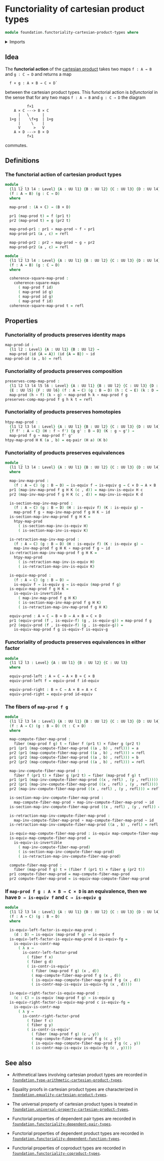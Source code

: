 # Functoriality of cartesian product types

```agda
module foundation.functoriality-cartesian-product-types where
```

<details><summary>Imports</summary>

```agda
open import foundation.dependent-pair-types
open import foundation.equality-cartesian-product-types
open import foundation.universe-levels

open import foundation-core.cartesian-product-types
open import foundation-core.commuting-squares-of-maps
open import foundation-core.contractible-maps
open import foundation-core.contractible-types
open import foundation-core.equivalences
open import foundation-core.fibers-of-maps
open import foundation-core.function-types
open import foundation-core.homotopies
open import foundation-core.identity-types
```

</details>

## Idea

The **functorial action** of the
[cartesian product](foundation-core.cartesian-product-types.md) takes two maps
`f : A → B` and `g : C → D` and returns a map

```text
  f × g : A × B → C × D`
```

between the cartesian product types. This functorial action is _bifunctorial_ in
the sense that for any two maps `f : A → B` and `g : C → D` the diagram

```text
          f×1
    A × C ---> B × C
      |   \      |
  1×g |    \f×g  | 1×g
      |     \    |
      V      >   V
    A × D ---> B × D
          f×1
```

commutes.

## Definitions

### The functorial action of cartesian product types

```agda
module _
  {l1 l2 l3 l4 : Level} {A : UU l1} {B : UU l2} {C : UU l3} {D : UU l4}
  (f : A → B) (g : C → D)
  where

  map-prod : (A × C) → (B × D)

  pr1 (map-prod t) = f (pr1 t)
  pr2 (map-prod t) = g (pr2 t)

  map-prod-pr1 : pr1 ∘ map-prod ~ f ∘ pr1
  map-prod-pr1 (a , c) = refl

  map-prod-pr2 : pr2 ∘ map-prod ~ g ∘ pr2
  map-prod-pr2 (a , c) = refl

module _
  {l1 l2 l3 l4 : Level} {A : UU l1} {B : UU l2} {C : UU l3} {D : UU l4}
  (f : A → B) (g : C → D)
  where

  coherence-square-map-prod :
    coherence-square-maps
      ( map-prod f id)
      ( map-prod id g)
      ( map-prod id g)
      ( map-prod f id)
  coherence-square-map-prod t = refl
```

## Properties

### Functoriality of products preserves identity maps

```agda
map-prod-id :
  {l1 l2 : Level} {A : UU l1} {B : UU l2} →
  map-prod (id {A = A}) (id {A = B}) ~ id
map-prod-id (a , b) = refl
```

### Functoriality of products preserves composition

```agda
preserves-comp-map-prod :
  {l1 l2 l3 l4 l5 l6 : Level} {A : UU l1} {B : UU l2} {C : UU l3} {D : UU l4}
  {E : UU l5} {F : UU l6} (f : A → C) (g : B → D) (h : C → E) (k : D → F) →
  map-prod (h ∘ f) (k ∘ g) ~ map-prod h k ∘ map-prod f g
preserves-comp-map-prod f g h k t = refl
```

### Functoriality of products preserves homotopies

```agda
htpy-map-prod :
  {l1 l2 l3 l4 : Level} {A : UU l1} {B : UU l2} {C : UU l3} {D : UU l4}
  {f f' : A → C} (H : f ~ f') {g g' : B → D} (K : g ~ g') →
  map-prod f g ~ map-prod f' g'
htpy-map-prod H K (a , b) = eq-pair (H a) (K b)
```

### Functoriality of products preserves equivalences

```agda
module _
  {l1 l2 l3 l4 : Level} {A : UU l1} {B : UU l2} {C : UU l3} {D : UU l4}
  where

  map-inv-map-prod :
    (f : A → C) (g : B → D) → is-equiv f → is-equiv g → C × D → A × B
  pr1 (map-inv-map-prod f g H K (c , d)) = map-inv-is-equiv H c
  pr2 (map-inv-map-prod f g H K (c , d)) = map-inv-is-equiv K d

  is-section-map-inv-map-prod :
    (f : A → C) (g : B → D) (H : is-equiv f) (K : is-equiv g) →
    map-prod f g ∘ map-inv-map-prod f g H K ~ id
  is-section-map-inv-map-prod f g H K =
    htpy-map-prod
      ( is-section-map-inv-is-equiv H)
      ( is-section-map-inv-is-equiv K)

  is-retraction-map-inv-map-prod :
    (f : A → C) (g : B → D) (H : is-equiv f) (K : is-equiv g) →
    map-inv-map-prod f g H K ∘ map-prod f g ~ id
  is-retraction-map-inv-map-prod f g H K =
    htpy-map-prod
      ( is-retraction-map-inv-is-equiv H)
      ( is-retraction-map-inv-is-equiv K)

  is-equiv-map-prod :
    (f : A → C) (g : B → D) →
    is-equiv f → is-equiv g → is-equiv (map-prod f g)
  is-equiv-map-prod f g H K =
    is-equiv-is-invertible
      ( map-inv-map-prod f g H K)
      ( is-section-map-inv-map-prod f g H K)
      ( is-retraction-map-inv-map-prod f g H K)

  equiv-prod : A ≃ C → B ≃ D → A × B ≃ C × D
  pr1 (equiv-prod (f , is-equiv-f) (g , is-equiv-g)) = map-prod f g
  pr2 (equiv-prod (f , is-equiv-f) (g , is-equiv-g)) =
    is-equiv-map-prod f g is-equiv-f is-equiv-g
```

### Functoriality of products preserves equivalences in either factor

```agda
module _
  {l1 l2 l3 : Level} {A : UU l1} {B : UU l2} {C : UU l3}
  where

  equiv-prod-left : A ≃ C → A × B ≃ C × B
  equiv-prod-left f = equiv-prod f id-equiv

  equiv-prod-right : B ≃ C → A × B ≃ A × C
  equiv-prod-right = equiv-prod id-equiv
```

### The fibers of `map-prod f g`

```agda
module _
  {l1 l2 l3 l4 : Level} {A : UU l1} {B : UU l2} {C : UU l3} {D : UU l4}
  (f : A → C) (g : B → D) (t : C × D)
  where

  map-compute-fiber-map-prod :
    fiber (map-prod f g) t → fiber f (pr1 t) × fiber g (pr2 t)
  pr1 (pr1 (map-compute-fiber-map-prod ((a , b) , refl))) = a
  pr2 (pr1 (map-compute-fiber-map-prod ((a , b) , refl))) = refl
  pr1 (pr2 (map-compute-fiber-map-prod ((a , b) , refl))) = b
  pr2 (pr2 (map-compute-fiber-map-prod ((a , b) , refl))) = refl

  map-inv-compute-fiber-map-prod :
    fiber f (pr1 t) × fiber g (pr2 t) → fiber (map-prod f g) t
  pr1 (pr1 (map-inv-compute-fiber-map-prod ((x , refl) , (y , refl)))) = x
  pr2 (pr1 (map-inv-compute-fiber-map-prod ((x , refl) , (y , refl)))) = y
  pr2 (map-inv-compute-fiber-map-prod ((x , refl) , (y , refl))) = refl

  is-section-map-inv-compute-fiber-map-prod :
    map-compute-fiber-map-prod ∘ map-inv-compute-fiber-map-prod ~ id
  is-section-map-inv-compute-fiber-map-prod ((x , refl) , (y , refl)) = refl

  is-retraction-map-inv-compute-fiber-map-prod :
    map-inv-compute-fiber-map-prod ∘ map-compute-fiber-map-prod ~ id
  is-retraction-map-inv-compute-fiber-map-prod ((a , b) , refl) = refl

  is-equiv-map-compute-fiber-map-prod : is-equiv map-compute-fiber-map-prod
  is-equiv-map-compute-fiber-map-prod =
    is-equiv-is-invertible
      ( map-inv-compute-fiber-map-prod)
      ( is-section-map-inv-compute-fiber-map-prod)
      ( is-retraction-map-inv-compute-fiber-map-prod)

  compute-fiber-map-prod :
    fiber (map-prod f g) t ≃ (fiber f (pr1 t) × fiber g (pr2 t))
  pr1 compute-fiber-map-prod = map-compute-fiber-map-prod
  pr2 compute-fiber-map-prod = is-equiv-map-compute-fiber-map-prod
```

### If `map-prod f g : A × B → C × D` is an equivalence, then we have `D → is-equiv f` and `C → is-equiv g`

```agda
module _
  {l1 l2 l3 l4 : Level} {A : UU l1} {B : UU l2} {C : UU l3} {D : UU l4}
  (f : A → C) (g : B → D)
  where

  is-equiv-left-factor-is-equiv-map-prod :
    (d : D) → is-equiv (map-prod f g) → is-equiv f
  is-equiv-left-factor-is-equiv-map-prod d is-equiv-fg =
    is-equiv-is-contr-map
      ( λ x →
        is-contr-left-factor-prod
          ( fiber f x)
          ( fiber g d)
          ( is-contr-is-equiv'
            ( fiber (map-prod f g) (x , d))
            ( map-compute-fiber-map-prod f g (x , d))
            ( is-equiv-map-compute-fiber-map-prod f g (x , d))
            ( is-contr-map-is-equiv is-equiv-fg (x , d))))

  is-equiv-right-factor-is-equiv-map-prod :
    (c : C) → is-equiv (map-prod f g) → is-equiv g
  is-equiv-right-factor-is-equiv-map-prod c is-equiv-fg =
    is-equiv-is-contr-map
      ( λ y →
        is-contr-right-factor-prod
          ( fiber f c)
          ( fiber g y)
          ( is-contr-is-equiv'
            ( fiber (map-prod f g) (c , y))
            ( map-compute-fiber-map-prod f g (c , y))
            ( is-equiv-map-compute-fiber-map-prod f g (c , y))
            ( is-contr-map-is-equiv is-equiv-fg (c , y))))
```

## See also

- Arithmetical laws involving cartesian product types are recorded in
  [`foundation.type-arithmetic-cartesian-product-types`](foundation.type-arithmetic-cartesian-product-types.md).
- Equality proofs in cartesian product types are characterized in
  [`foundation.equality-cartesian-product-types`](foundation.equality-cartesian-product-types.md).
- The universal property of cartesian product types is treated in
  [`foundation.universal-property-cartesian-product-types`](foundation.universal-property-cartesian-product-types.md).

- Functorial properties of dependent pair types are recorded in
  [`foundation.functoriality-dependent-pair-types`](foundation.functoriality-dependent-pair-types.md).
- Functorial properties of dependent product types are recorded in
  [`foundation.functoriality-dependent-function-types`](foundation.functoriality-dependent-function-types.md).
- Functorial properties of coproduct types are recorded in
  [`foundation.functoriality-coproduct-types`](foundation.functoriality-coproduct-types.md).
